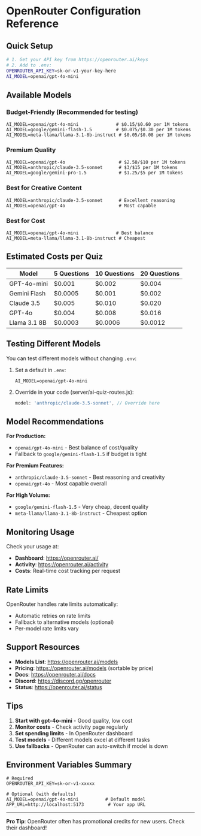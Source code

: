 # OpenRouter Configuration Reference

## Quick Setup

```bash
# 1. Get your API key from https://openrouter.ai/keys
# 2. Add to .env:
OPENROUTER_API_KEY=sk-or-v1-your-key-here
AI_MODEL=openai/gpt-4o-mini
```

## Available Models

### Budget-Friendly (Recommended for testing)

```env
AI_MODEL=openai/gpt-4o-mini              # $0.15/$0.60 per 1M tokens
AI_MODEL=google/gemini-flash-1.5         # $0.075/$0.30 per 1M tokens
AI_MODEL=meta-llama/llama-3.1-8b-instruct # $0.05/$0.08 per 1M tokens
```

### Premium Quality

```env
AI_MODEL=openai/gpt-4o                    # $2.50/$10 per 1M tokens
AI_MODEL=anthropic/claude-3.5-sonnet      # $3/$15 per 1M tokens
AI_MODEL=google/gemini-pro-1.5            # $1.25/$5 per 1M tokens
```

### Best for Creative Content

```env
AI_MODEL=anthropic/claude-3.5-sonnet      # Excellent reasoning
AI_MODEL=openai/gpt-4o                    # Most capable
```

### Best for Cost

```env
AI_MODEL=openai/gpt-4o-mini              # Best balance
AI_MODEL=meta-llama/llama-3.1-8b-instruct # Cheapest
```

## Estimated Costs per Quiz

| Model        | 5 Questions | 10 Questions | 20 Questions |
| ------------ | ----------- | ------------ | ------------ |
| GPT-4o-mini  | $0.001      | $0.002       | $0.004       |
| Gemini Flash | $0.0005     | $0.001       | $0.002       |
| Claude 3.5   | $0.005      | $0.010       | $0.020       |
| GPT-4o       | $0.004      | $0.008       | $0.016       |
| Llama 3.1 8B | $0.0003     | $0.0006      | $0.0012      |

## Testing Different Models

You can test different models without changing `.env`:

1. Set a default in `.env`:

   ```env
   AI_MODEL=openai/gpt-4o-mini
   ```

2. Override in your code (server/ai-quiz-routes.js):
   ```javascript
   model: 'anthropic/claude-3.5-sonnet', // Override here
   ```

## Model Recommendations

**For Production:**

- `openai/gpt-4o-mini` - Best balance of cost/quality
- Fallback to `google/gemini-flash-1.5` if budget is tight

**For Premium Features:**

- `anthropic/claude-3.5-sonnet` - Best reasoning and creativity
- `openai/gpt-4o` - Most capable overall

**For High Volume:**

- `google/gemini-flash-1.5` - Very cheap, decent quality
- `meta-llama/llama-3.1-8b-instruct` - Cheapest option

## Monitoring Usage

Check your usage at:

- **Dashboard**: https://openrouter.ai/
- **Activity**: https://openrouter.ai/activity
- **Costs**: Real-time cost tracking per request

## Rate Limits

OpenRouter handles rate limits automatically:

- Automatic retries on rate limits
- Fallback to alternative models (optional)
- Per-model rate limits vary

## Support Resources

- **Models List**: https://openrouter.ai/models
- **Pricing**: https://openrouter.ai/models (sortable by price)
- **Docs**: https://openrouter.ai/docs
- **Discord**: https://discord.gg/openrouter
- **Status**: https://openrouter.ai/status

## Tips

1. **Start with gpt-4o-mini** - Good quality, low cost
2. **Monitor costs** - Check activity page regularly
3. **Set spending limits** - In OpenRouter dashboard
4. **Test models** - Different models excel at different tasks
5. **Use fallbacks** - OpenRouter can auto-switch if model is down

## Environment Variables Summary

```env
# Required
OPENROUTER_API_KEY=sk-or-v1-xxxxx

# Optional (with defaults)
AI_MODEL=openai/gpt-4o-mini          # Default model
APP_URL=http://localhost:5173         # Your app URL
```

---

**Pro Tip**: OpenRouter often has promotional credits for new users. Check their dashboard!
